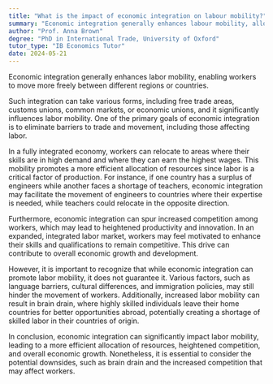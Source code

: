 ```yaml
---
title: "What is the impact of economic integration on labour mobility?"
summary: "Economic integration generally enhances labour mobility, allowing workers to move more freely between different regions or countries."
author: "Prof. Anna Brown"
degree: "PhD in International Trade, University of Oxford"
tutor_type: "IB Economics Tutor"
date: 2024-05-21
---
```


Economic integration generally enhances labor mobility, enabling workers to move more freely between different regions or countries.

Such integration can take various forms, including free trade areas, customs unions, common markets, or economic unions, and it significantly influences labor mobility. One of the primary goals of economic integration is to eliminate barriers to trade and movement, including those affecting labor.

In a fully integrated economy, workers can relocate to areas where their skills are in high demand and where they can earn the highest wages. This mobility promotes a more efficient allocation of resources since labor is a critical factor of production. For instance, if one country has a surplus of engineers while another faces a shortage of teachers, economic integration may facilitate the movement of engineers to countries where their expertise is needed, while teachers could relocate in the opposite direction.

Furthermore, economic integration can spur increased competition among workers, which may lead to heightened productivity and innovation. In an expanded, integrated labor market, workers may feel motivated to enhance their skills and qualifications to remain competitive. This drive can contribute to overall economic growth and development.

However, it is important to recognize that while economic integration can promote labor mobility, it does not guarantee it. Various factors, such as language barriers, cultural differences, and immigration policies, may still hinder the movement of workers. Additionally, increased labor mobility can result in brain drain, where highly skilled individuals leave their home countries for better opportunities abroad, potentially creating a shortage of skilled labor in their countries of origin.

In conclusion, economic integration can significantly impact labor mobility, leading to a more efficient allocation of resources, heightened competition, and overall economic growth. Nonetheless, it is essential to consider the potential downsides, such as brain drain and the increased competition that may affect workers.
    